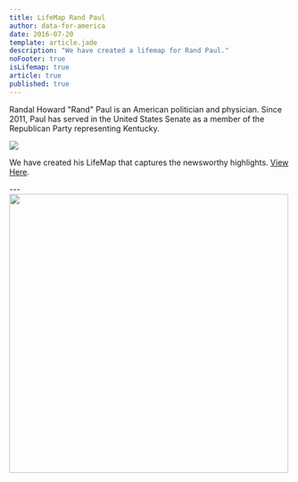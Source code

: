```yaml
---
title: LifeMap Rand Paul
author: data-for-america
date: 2016-07-20
template: article.jade
description: "We have created a lifemap for Rand Paul."
noFooter: true
isLifemap: true
article: true
published: true
---
```


<p>
  Randal Howard "Rand" Paul is an American politician and physician. Since 2011, Paul has served in the United States Senate as a member of the Republican Party representing Kentucky. 
</p>
<p>
<img class="ui medium image" style="margin: 0 auto;" src="http://lifemap.io/img/randpaul.gif" />
</p>
<p>
   We have created his LifeMap that captures the newsworthy highlights. <a href="http://lifemap.io/randpaul/" target="_blank">View Here</a>.
</p>
---
<a href="http://lifemap.io/randpaul/" target="_blank">
<img class="ui medium image" style="width:500px; margin: 0 auto;" src="/img/lifemap/randpaul.jpg" />
</a>
